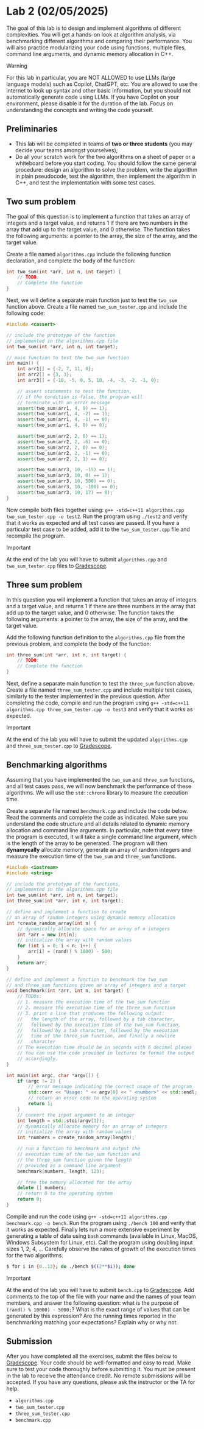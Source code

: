 # Lab 2 (02/05/2025)

The goal of this lab is to design and implement algorithms of different complexities.  You will get a hands-on look at algorithm analysis, via benchmarking different algorithms and comparing their performance.  You will also practice modularizing your code using functions, multiple files, command line arguments, and dynamic memory allocation in C++.

> [!WARNING]
> For this lab in particular, you are NOT ALLOWED to use LLMs (large language models) such as Copilot, ChatGPT, etc.  You are allowed to use the internet to look up syntax and other basic information, but you should not automatically generate code using LLMs.  If you have Copilot on your environment, please disable it for the duration of the lab.  Focus on understanding the concepts and writing the code yourself.

## Preliminaries

- This lab will be completed in teams of **two or three students** (you may decide your teams amongst yourselves);
- Do all your scratch work for the two algorithms on a sheet of paper or a whiteboard before you start coding.  You should follow the same general procedure: design an algorithm to solve the problem, write the algorithm in plain pseudocode, test the algorithm, then implement the algorithm in C++, and test the implementation with some test cases.

## Two sum problem

The goal of this question is to implement a function that takes an array of integers and a target value, and returns 1 if there are two numbers in the array that add up to the target value, and 0 otherwise.  The function takes the following arguments: a pointer to the array, the size of the array, and the target value.

Create a file named `algorithms.cpp` include the following function declaration, and complete the body of the function:

```cpp
int two_sum(int *arr, int n, int target) {
    // TODO:
    // Complete the function
}
```

Next, we will define a separate main function just to test the `two_sum` function above.  Create a file named `two_sum_tester.cpp` and include the following code:

```cpp
#include <cassert>

// include the prototype of the function
// implemented in the algorithms.cpp file
int two_sum(int *arr, int n, int target);

// main function to test the two_sum function
int main() {
    int arr1[] = {-2, 7, 11, 0};
    int arr2[] = {3, 3};
    int arr3[] = {-10, -5, 0, 5, 10, -4, -3, -2, -1, 0};

    // assert statements to test the function,
    // if the condition is false, the program will
    // terminate with an error message       
    assert(two_sum(arr1, 4, 9) == 1);
    assert(two_sum(arr1, 4, -2) == 1);
    assert(two_sum(arr1, 4, -1) == 0);
    assert(two_sum(arr1, 4, 0) == 0);

    assert(two_sum(arr2, 2, 6) == 1);
    assert(two_sum(arr2, 2, -6) == 0);
    assert(two_sum(arr2, 2, 0) == 0);
    assert(two_sum(arr2, 2, -1) == 0);
    assert(two_sum(arr2, 2, 1) == 0);

    assert(two_sum(arr3, 10, -15) == 1);
    assert(two_sum(arr3, 10, 0) == 1);
    assert(two_sum(arr3, 10, 500) == 0);
    assert(two_sum(arr3, 10, -100) == 0);
    assert(two_sum(arr3, 10, 17) == 0);
}
```

Now compile both files together using: `g++ -std=c++11 algorithms.cpp two_sum_tester.cpp -o test2`.  Run the program using `./test2` and verify that it works as expected and all test cases are passed.  If you have a particular test case to be added, add it to the `two_sum_tester.cpp` file and recompile the program.

> [!IMPORTANT]
> At the end of the lab you will have to submit `algorithms.cpp` and `two_sum_tester.cpp` files to [Gradescope](https://gradescope.com).

## Three sum problem

In this question you will implement a function that takes an array of integers and a target value, and returns 1 if there are three numbers in the array that add up to the target value, and 0 otherwise.  The function takes the following arguments: a pointer to the array, the size of the array, and the target value.

Add the following function definition to the `algorithms.cpp` file from the previous problem, and complete the body of the function:

```cpp
int three_sum(int *arr, int n, int target) {
    // TODO:
    // Complete the function
}
```

Next, define a separate main function to test the `three_sum` function above.  Create a file named `three_sum_tester.cpp` and include multiple test cases, similarly to the tester implemented in the previous question.  After completing the code, compile and run the program using `g++ -std=c++11 algorithms.cpp three_sum_tester.cpp -o test3` and verify that it works as expected.

> [!IMPORTANT]
> At the end of the lab you will have to submit the updated `algorithms.cpp` and `three_sum_tester.cpp` to [Gradescope](https://gradescope.com).

## Benchmarking algorithms

Assuming that you have implemented the `two_sum` and `three_sum` functions, and all test cases pass, we will now benchmark the performance of these algorithms.  We will use the `std::chrono` library to measure the execution time.

Create a separate file named `benchmark.cpp` and include the code below.  Read the comments and complete the code as indicated.  Make sure you understand the code structure and all details related to dynamic memory allocation and command line arguments.  In particular, note that every time the program is executed, it will take a single command line argument, which is the length of the array to be generated.  The program will then **dynamycally** allocate memory, generate an array of random integers and measure the execution time of the `two_sum` and `three_sum` functions.

```cpp
#include <iostream>
#include <string>

// include the prototype of the functions,
// implemented in the algorithms.cpp file
int two_sum(int *arr, int n, int target);
int three_sum(int *arr, int n, int target);

// define and implement a function to create 
// an array of random integers using dynamic memory allocation
int *create_random_array(int n) {
    // dynamically allocate space for an array of n integers
    int *arr = new int[n];
    // initialize the array with random values
    for (int i = 0; i < n; i++) {
        arr[i] = (rand() % 1000) - 500;
    }
    return arr;
}

// define and implement a function to benchmark the two_sum
// and three_sum functions given an array of integers and a target
void benchmark(int *arr, int n, int target) {
    // TODOs:
    // 1. measure the execution time of the two_sum function
    // 2. measure the execution time of the three_sum function
    // 3. print a line that produces the following output:
    //   the length of the array, followed by a tab character,
    //   followed by the execution time of the two_sum function,
    //   followed by a tab character, followed by the execution
    //   time of the three_sum function, and finally a newline
    //   character
    // The execution time should be in seconds with 6 decimal places
    // You can use the code provided in lectures to format the output
    // accordingly.    
}

int main(int argc, char *argv[]) {
    if (argc != 2) {
        // error message indicating the correct usage of the program
        std::cerr << "Usage: " << argv[0] << " <number>" << std::endl;
        // return an error code to the operating system
        return 1;
    }
    // convert the input argument to an integer
    int length = std::stoi(argv[1]);
    // dynamically allocate memory for an array of integers
    // initialize the array with random values
    int *numbers = create_random_array(length);

    // run a function to benchmark and output the 
    // execution time of the two_sum function and
    // the three_sum function given the length
    // provided as a command line argument
    benchmark(numbers, length, 123);

    // free the memory allocated for the array
    delete [] numbers;
    // return 0 to the operating system
    return 0;
}
```

Compile and run the code using `g++ -std=c++11 algorithms.cpp benchmark.cpp -o bench`.  Run the program using `./bench 100` and verify that it works as expected.  Finally lets run a more extensive experiment by generating a table of data using `bash` commands (available in Linux, MacOS, Windows Subsystem for Linux, etc).  Call the program using doubling input sizes 1, 2, 4, ...  Carefully observe the rates of growth of the execution times for the two algorithms.

```bash
$ for i in {0..13}; do ./bench $((2**$i)); done
```

> [!IMPORTANT]
> At the end of the lab you will have to submit `bench.cpp` to [Gradescope](https://gradescope.com).  Add comments to the top of the file with your name and the names of your team members, and answer the following question: what is the purpose of `(rand() % 10000) - 5000;`?  What is the exact range of values that can be generated by this expression?  Are the running times reported in the benchmarking matching your expectations?  Explain why or why not.

## Submission

After you have completed all the exercises, submit the files below to [Gradescope](https://gradescope.com).  Your code should be well-formatted and easy to read.  Make sure to test your code thoroughly before submitting it.  You must be present in the lab to receive the attendance credit.  No remote submissions will be accepted.  If you have any questions, please ask the instructor or the TA for help.

- `algorithms.cpp`
- `two_sum_tester.cpp`
- `three_sum_tester.cpp`
- `benchmark.cpp`
